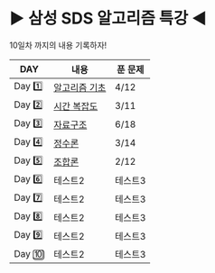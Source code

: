 # :arrow_forward: 삼성 SDS 알고리즘 특강 :arrow_backward:
10일차 까지의 내용 기록하자!

|DAY|내용|푼 문제|
|------|---|---|
|Day :one:|[알고리즘 기초](https://github.com/coucouluv/SDS-Algorithm/tree/main/DAY1)|4/12|
|Day :two:|[시간 복잡도](https://github.com/coucouluv/SDS-Algorithm/tree/main/DAY2)|3/11|
|Day :three:|[자료구조](https://github.com/coucouluv/SDS-Algorithm/tree/main/DAY3)|6/18|
|Day :four:|[정수론](https://github.com/coucouluv/SDS-Algorithm/tree/main/DAY4)|3/14|
|Day :five:|[조합론](https://github.com/coucouluv/SDS-Algorithm/tree/main/DAY5)|2/12|
|Day :six:|테스트2|테스트3|
|Day :seven:|테스트2|테스트3|
|Day :eight:|테스트2|테스트3|
|Day :nine:|테스트2|테스트3|
|Day :keycap_ten:|테스트2|테스트3|

